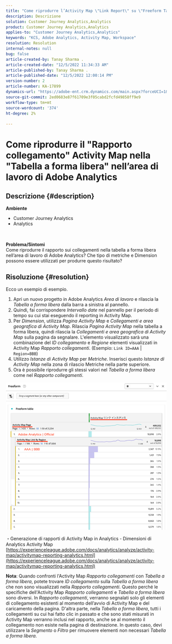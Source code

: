 ```yaml
---
title: "Come riprodurre l’Activity Map \"Link Report\" su \"Freeform Table\" nell’area di lavoro di Adobe Analytics"
description: Descrizione
solution: Customer Journey Analytics,Analytics
product: Customer Journey Analytics,Analytics
applies-to: "Customer Journey Analytics,Analytics"
keywords: "KCS, Adobe Analytics, Activity Map, Workspace"
resolution: Resolution
internal-notes: null
bug: false
article-created-by: Tanay Sharma .
article-created-date: "12/5/2022 11:34:33 AM"
article-published-by: Tanay Sharma .
article-published-date: "12/5/2022 12:00:14 PM"
version-number: 2
article-number: KA-17899
dynamics-url: "https://adobe-ent.crm.dynamics.com/main.aspx?forceUCI=1&pagetype=entityrecord&etn=knowledgearticle&id=7bf728c7-9074-ed11-81aa-6045bd006239"
source-git-commit: 2ed0683e87f61709e3f05cabd2fcfd49858ff9e9
workflow-type: tm+mt
source-wordcount: '374'
ht-degree: 2%

---
```


# Come riprodurre il &quot;Rapporto collegamento&quot; Activity Map nella &quot;Tabella a forma libera&quot; nell’area di lavoro di Adobe Analytics

## Descrizione {#description}

<b>Ambiente</b>
- Customer Journey Analytics
- Analytics

<br> <br><b>Problema/Sintomi</b><br>Come riprodurre il rapporto sui collegamenti nella tabella a forma libera nell’area di lavoro di Adobe Analytics? Che tipo di metriche e Dimension possono essere utilizzati per produrre questo risultato?<br>

## Risoluzione {#resolution}


Ecco un esempio di esempio.

1. Apri un nuovo progetto in Adobe Analytics *Area di lavoro* e rilascia la *Tabella a forma libera* dalla barra a sinistra al pannello.
2. Quindi, fai corrispondere *Intervallo date* nel pannello per il periodo di tempo su cui stai eseguendo il reporting in Activity Map.
3. Per *Dimension*, utilizza *Pagina Activity Map* e *Collegamenti e area geografica di Activity Map*. Rilascia *Pagina Activity Map* nella tabella a forma libera, quindi rilascia la *Collegamenti e area geografica di Activity Map* sulla pagina da segnalare. L&#39;elemento visualizzato sarà una combinazione del *ID collegamento* e *Regione* elementi visualizzati in Activity Map *Rapporto collegamenti*. (Esempio: `Link ID=AAA` | `Region=BBB`)
4. Utilizzo *Istanze di Activity Map* per *Metriche*. Inserisci questo *Istanze di Activity Map* nella zona di rilascio Metriche nella parte superiore.
5. Ora è possibile riprodurre gli stessi valori nel *Tabella a forma libera* come nel *Rapporto collegamenti*.


![](assets/ce099307-8f85-ec11-8d21-0022480855a4.png)

・Generazione di rapporti di Activity Map in Analytics - Dimensioni di Analytics Activity Map
[https://experienceleague.adobe.com/docs/analytics/analyze/activity-map/activitymap-reporting-analytics.html](https://experienceleague.adobe.com/docs/analytics/analyze/activity-map/activitymap-reporting-analytics.html)

<b>Nota</b>: Quando confronti l&#39;Activity Map *Rapporto collegamenti* con *Tabella a forma libera*, potete trovare *ID collegamento* sulla *Tabella a forma libera* che non sono visualizzati nella *Rapporto collegamenti*. Questo perché le specifiche dell&#39;Activity Map *Rapporto collegamenti* e *Tabella a forma libera* sono diversi. In *Rapporto collegamenti*, verranno segnalati solo gli elementi di collegamento esistenti al momento dell’avvio di Activity Map e del caricamento della pagina. D&#39;altra parte, nella *Tabella a forma libera*, tutti i collegamenti su cui hai fatto clic in passato e che sono stati misurati in Activity Map verranno inclusi nel rapporto, anche se al momento il collegamento non esiste nella pagina di destinazione. In questo caso, devi utilizzare la *Segmento* o *Filtro* per rimuovere elementi non necessari *Tabella a forma libera*.
